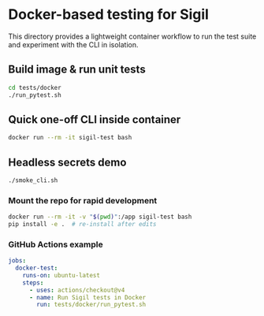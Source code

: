 # Docker-based testing for Sigil

This directory provides a lightweight container workflow to run the test suite
and experiment with the CLI in isolation.

## Build image & run unit tests
```sh
cd tests/docker
./run_pytest.sh
```

## Quick one-off CLI inside container
```sh
docker run --rm -it sigil-test bash
```

## Headless secrets demo
```sh
./smoke_cli.sh
```

### Mount the repo for rapid development
```sh
docker run --rm -it -v "$(pwd)":/app sigil-test bash
pip install -e .  # re-install after edits
```

### GitHub Actions example
```yaml
jobs:
  docker-test:
    runs-on: ubuntu-latest
    steps:
      - uses: actions/checkout@v4
      - name: Run Sigil tests in Docker
        run: tests/docker/run_pytest.sh
```
